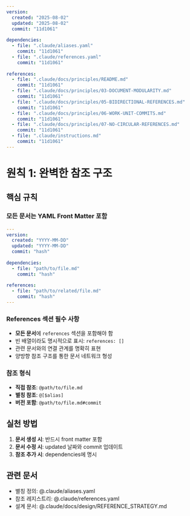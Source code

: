 ```yaml
---
version:
  created: "2025-08-02"
  updated: "2025-08-02"
  commit: "11d1061"
  
dependencies:
  - file: ".claude/aliases.yaml"
    commit: "11d1061"
  - file: ".claude/references.yaml"
    commit: "11d1061"
    
references:
  - file: ".claude/docs/principles/README.md"
    commit: "11d1061"
  - file: ".claude/docs/principles/03-DOCUMENT-MODULARITY.md"
    commit: "11d1061"
  - file: ".claude/docs/principles/05-BIDIRECTIONAL-REFERENCES.md"
    commit: "11d1061"
  - file: ".claude/docs/principles/06-WORK-UNIT-COMMITS.md"
    commit: "11d1061"
  - file: ".claude/docs/principles/07-NO-CIRCULAR-REFERENCES.md"
    commit: "11d1061"
  - file: ".claude/instructions.md"
    commit: "11d1061"
---
```


# 원칙 1: 완벽한 참조 구조

## 핵심 규칙

### 모든 문서는 YAML Front Matter 포함
```yaml
---
version:
  created: "YYYY-MM-DD"
  updated: "YYYY-MM-DD"
  commit: "hash"
  
dependencies:
  - file: "path/to/file.md"
    commit: "hash"
    
references:
  - file: "path/to/related/file.md"
    commit: "hash"
---
```

### References 섹션 필수 사항
- **모든 문서**에 `references` 섹션을 포함해야 함
- 빈 배열이라도 명시적으로 표시: `references: []`
- 관련 문서와의 연결 관계를 명확히 표현
- 양방향 참조 구조를 통한 문서 네트워크 형성

### 참조 형식
- **직접 참조**: `@path/to/file.md`
- **별칭 참조**: `@[$alias]`
- **버전 포함**: `@path/to/file.md#commit`

## 실천 방법

1. **문서 생성 시**: 반드시 front matter 포함
2. **문서 수정 시**: updated 날짜와 commit 업데이트
3. **참조 추가 시**: dependencies에 명시

## 관련 문서
- 별칭 정의: @.claude/aliases.yaml
- 참조 레지스트리: @.claude/references.yaml
- 설계 문서: @.claude/docs/design/REFERENCE_STRATEGY.md